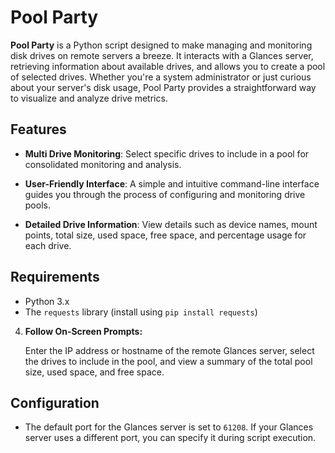 # Pool Party

**Pool Party** is a Python script designed to make managing and monitoring disk drives on remote servers a breeze. It interacts with a Glances server, retrieving information about available drives, and allows you to create a pool of selected drives. Whether you're a system administrator or just curious about your server's disk usage, Pool Party provides a straightforward way to visualize and analyze drive metrics.

## Features

- **Multi Drive Monitoring**: Select specific drives to include in a pool for consolidated monitoring and analysis.

- **User-Friendly Interface**: A simple and intuitive command-line interface guides you through the process of configuring and monitoring drive pools.

- **Detailed Drive Information**: View details such as device names, mount points, total size, used space, free space, and percentage usage for each drive.

## Requirements

- Python 3.x
- The `requests` library (install using `pip install requests`)

4. **Follow On-Screen Prompts:**

    Enter the IP address or hostname of the remote Glances server, select the drives to include in the pool, and view a summary of the total pool size, used space, and free space.

## Configuration

- The default port for the Glances server is set to `61208`. If your Glances server uses a different port, you can specify it during script execution.
